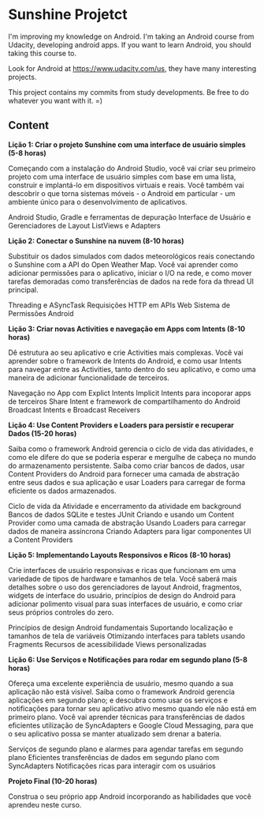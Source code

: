 # Sunshine Projetct

I'm improving my knowledge on Android. I'm taking an Android course from Udacity, developing android apps.
If you want to learn Android, you should taking this course to.

Look for Android at https://www.udacity.com/us, they have many interesting projects.

This project contains my commits from study developments. Be free to do whatever you want with it. =)

## Content

**Lição 1: Criar o projeto Sunshine com uma interface de usuário simples (5-8 horas)**

Começando com a instalação do Android Studio, você vai criar seu primeiro projeto com uma interface de usuário simples com base em uma lista, construir e implantá-lo em dispositivos virtuais e reais. Você também vai descobrir o que torna sistemas móveis - o Android em particular - um ambiente único para o desenvolvimento de aplicativos.

Android Studio, Gradle e ferramentas de depuração
Interface de Usuário e Gerenciadores de Layout
ListViews e Adapters

**Lição 2: Conectar o Sunshine na nuvem (8-10 horas)**

Substituir os dados simulados com dados meteorológicos reais conectando o Sunshine com a API do Open Weather Map. Você vai aprender como adicionar permissões para o aplicativo, iniciar o I/O na rede, e como mover tarefas demoradas como transferências de dados na rede fora da thread UI principal.

Threading e ASyncTask
Requisições HTTP em APIs Web
Sistema de Permissões Android

**Lição 3: Criar novas Activities e navegação em Apps com Intents (8-10 horas)**

Dê estrutura ao seu aplicativo e crie Activities mais complexas. Você vai aprender sobre o framework de Intents do Android, e como usar Intents para navegar entre as Activities, tanto dentro do seu aplicativo, e como uma maneira de adicionar funcionalidade de terceiros.

Navegação no App com Explict Intents
Implicit Intents para incoporar apps de terceiros
Share Intent e framework de compartilhamento do Android
Broadcast Intents e Broadcast Receivers

**Lição 4: Use Content Providers e Loaders para persistir e recuperar Dados (15-20 horas)**

Saiba como o framework Android gerencia o ciclo de vida das atividades, e como ele difere do que se poderia esperar e mergulhe de cabeça no mundo do armazenamento persistente. Saiba como criar bancos de dados, usar Content Providers do Android para fornecer uma camada de abstração entre seus dados e sua aplicação e usar Loaders para carregar de forma eficiente os dados armazenados.

Ciclo de vida da Atividade e encerramento da atividade em background
Bancos de dados SQLite e testes JUnit
Criando e usando um Content Provider como uma camada de abstração
Usando Loaders para carregar dados de maneira assíncrona
Criando Adapters para ligar componentes UI a Content Providers

**Lição 5: Implementando Layouts Responsivos e Ricos (8-10 horas)**

Crie interfaces de usuário responsivas e ricas que funcionam em uma variedade de tipos de hardware e tamanhos de tela. Você saberá mais detalhes sobre o uso dos gerenciadores de layout Android, fragmentos, widgets de interface do usuário, princípios de design do Android para adicionar polimento visual para suas interfaces de usuário, e como criar seus próprios controles do zero.

Princípios de design Android fundamentais
Suportando localização e tamanhos de tela de variáveis
Otimizando interfaces para tablets usando Fragments
Recursos de acessibilidade
Views personalizadas

**Lição 6: Use Serviços e Notificações para rodar em segundo plano (5-8 horas)**

Ofereça uma excelente experiência de usuário, mesmo quando a sua aplicação não está visível. Saiba como o framework Android gerencia aplicações em segundo plano; e descubra como usar os serviços e notificações para tornar seu aplicativo ativo mesmo quando ele não está em primeiro plano. Você vai aprender técnicas para transferências de dados eficientes utilização de SyncAdapters e Google Cloud Messaging, para que o seu aplicativo possa se manter atualizado sem drenar a bateria.

Serviços de segundo plano e alarmes para agendar tarefas em segundo plano
Eficientes transferências de dados em segundo plano com SyncAdapters
Notificações ricas para interagir com os usuários

**Projeto Final (10-20 horas)**

Construa o seu próprio app Android incorporando as habilidades que você aprendeu neste curso.
